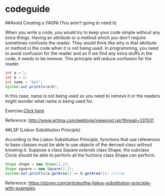 # codeguide
##Avoid Creating a YAGNI (You aren’t going to need it)

When you write a code, you would try to keep your code simple without any extra things. Having an attribute or a method which you don't
require sometimes confuses the reader. They would think like why is that attribute or method in the code when it is not being used. In 
programming, you need to avoid confusion for the reader and so if we find any extra stuffs in the code, it needs to be remove. This
principle will reduce confusion for the reader.

```java
int a = 1;
int b = 2;
int name = "Got";
System.out.println(a+b);
```

In this case, name is not being used so you need to remove it or the readers might wonder what name is being used for.

Exercise:[Click here](https://github.com/Gotsira/codeguide/blob/master/src/codeguide/YAGNI.java)

Reference: http://www.artima.com/weblogs/viewpost.jsp?thread=331531

##LSP (Liskov Substitution Principle)

According to the Liskov Substitution Principle, functions that use references to base classes must be able to use objects of the derived
class without knowing it. Suppose a class Square extends class Shape, the subclass Circle should be able to perform all the fuctions class
Shape can perform.

```java
Shape shape = new Shape(2,2);
Shape square = new Square(2,2);
System.out.println(a.getArea() == b.getArea()); //true
```

Reference: https://dzone.com/articles/the-liskov-substitution-principle-with-examples
